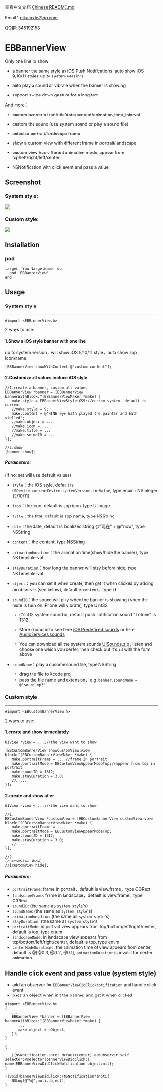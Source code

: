 查看中文文档 [Chinese README.md](/README_CHS.md)

Email：pikacode@qq.com

QQ群: 345192153



# EBBannerView

Only one line to show:

- a banner the same style as iOS Push Notifications (auto show iOS 9/10/11 styles up to system version)
- auto play a sound or vibrate when the banner is showing


- support swipe down gesture for a long text

And more：

- custom banner's icon/title/date/content/animation_time_interval
- custom the sound (use system sound or play a sound file)


- autosize portrait/landscape frame
- show a custom view with different frame in portrait/landscape
- custom view has different animation mode, appear from top/left/right/left/center


- NSNotification with click event and pass a value




## Screenshot

### System style:

  ![](screenshot/3.gif)



### Custom style:

  ![](screenshot/4.gif)



## Installation

### pod

	target 'YourTargetName' do
	  pod 'EBBannerView'
	end




## Usage


### System style

---

```objc
#import <EBBannerView.h>
```

2 ways to use:



#### 1.Show a iOS style banner with one line

up to system version，will show iOS 9/10/11 style，auto show app icon/name.

```objc
[EBBannerView showWithContent:@"custom content"];
```




#### 2.Customize all values include iOS style

```objc
//1.create a banner, custom all values
EBBannerView *banner = [EBBannerView bannerWithBlock:^(EBBannerViewMaker *make) {
   make.style = EBBannerViewStyleiOS9;//custom system, default is current
   //make.style = 9;
   make.content = @"MINE eye hath played the painter and hath stelled";
   //make.object = ...
   //make.icon = ...
   //make.title = ...
   //make.soundID = ...
}];
 
//2.show
[banner show];
```



##### Parameters: 

(if not set will use default values)

- `style`：the iOS style, default is `UIDevice.currentDevice.systemVersion.intValue`, type enum : NSInteger {9/10/11}
- `icon`：the icon, default is app icon, type UIImage
- `title`：the title, default is app name, type NSString
- `date`：the date, default is localized string @"现在" =  @"now", type NSString
- `content`：the content, type NSString
- `animationDuration`：the animation time(show/hide the banner), type NSTimeInterval
- `stayDuration`：how long the banner will stay before hide, type NSTimeInterval
- `object`：you can set it when create, then get it when clicked by adding an observer (see below), default is `content`，type id
- `soundID`：the sound will play when the banner is showing (when the mute is turn on iPhone will vibrate), type UInt32

  - it's iOS system sound id, default push notification sound "Tritone" is 1312
  - More sound id to see here [iOS Predefined sounds](http://iphonedevwiki.net/index.php/AudioServices#) or here [AudioServices sounds](http://www.cocoachina.com/bbs/read.php?tid=134344)

  - You can download all the system sounds [UISounds.zip](/UISounds.zip) , listen and choose one which you perfer, then check out it's `id` with the form above
- `soundName`：play a cusome sound file, type NSString
  - drag the file to Xcode proj
  - pass the file name and extension，e.g. `banner.soundName = @"sound.mp3"` 




### Custom style

---

```objc
#import <EBCustomBannerView.h>
```

2 ways to use:



#### 1.create and show immediately

```objc
UIView *view = ...;//the view want to show

[EBCustomBannerView showCustomView:view block:^(EBCustomBannerViewMaker *make) {
   make.portraitFrame = ...;//frame in portrait
   make.portraitMode = EBCustomViewAppearModeTop;//appear from top in portrait
   make.soundID = 1312;
   make.stayDuration = 3.0;
   //......
}];
```



#### 2.create and show after

```objc
UIView *view = ...;//the view want to show

//1.
EBCustomBannerView *customView = [EBCustomBannerView customView:view block:^(EBCustomBannerViewMaker *make) {
   make.portraitFrame = ...;
   make.portraitMode = EBCustomViewAppearModeTop;
   make.soundID = 1312;
   make.stayDuration = 3.0;
   //......
}];

//2.
[customView show];
//[customView hide];
```



##### Parameters:

- `portraitFrame`:  frame in portrait，default is view.frame，type CGRect
- `landscapeFrame`: frame in landscape，default is view.frame，type CGRect
- `soundID`: (the same as `system style`'s)
- `soundName`: (the same as `system style`'s)
- `animationDuration`: (the same as `system style`'s)
- `stayDuration`: (the same as `system style`'s)
- `portraitMode`: in portrait view appears from top/bottom/left/right/center, default is top, type enum
- `landscapeMode`: in landscape view appears from top/bottom/left/right/center, default is top, type enum
- `centerModeDurations`: the animation time of view appears from center, default is @[@0.3, @0.2, @0.1],  `animationDuration` is invalid for center animation





## Handle click event and pass value (system style)

- add an observer for `EBBannerViewDidClickNotification` and handle click event
- pass an object when init the banner, and get it when clicked

```objc
#import <EBBannerView.h>
{
   ...
   EBBannerView *banner = [EBBannerView bannerWithBlock:^(EBBannerViewMaker *make) {
      ...
      make.object = aObject;
   }];
}

{
   ...
   [[NSNotificationCenter defaultCenter] addObserver:self selector:@selector(bannerViewDidClick:) name:EBBannerViewDidClickNotification object:nil];
}

-(void)bannerViewDidClick:(NSNotification*)noti{
   NSLog(@"%@",noti.object);
}
```
